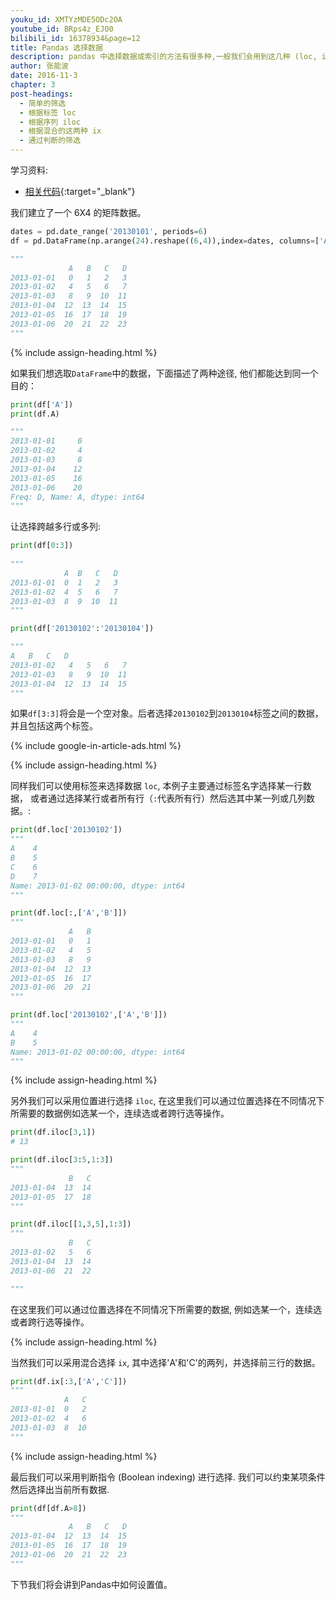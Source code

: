 ```yaml
---
youku_id: XMTYzMDE5ODc2OA
youtube_id: BRps4z_EJO0
bilibili_id: 16378934&page=12
title: Pandas 选择数据
description: pandas 中选择数据或索引的方法有很多种,一般我们会用到这几种 (loc, iloc, ix).
author: 张能波
date: 2016-11-3
chapter: 3
post-headings:
  - 简单的筛选
  - 根据标签 loc
  - 根据序列 iloc
  - 根据混合的这两种 ix
  - 通过判断的筛选
---
```



学习资料:
  * [相关代码](https://github.com/MorvanZhou/tutorials/blob/master/numpy%26pandas/12_selection.py){:target="_blank"}



我们建立了一个 6X4 的矩阵数据。

```python
dates = pd.date_range('20130101', periods=6)
df = pd.DataFrame(np.arange(24).reshape((6,4)),index=dates, columns=['A','B','C','D'])

"""
             A   B   C   D
2013-01-01   0   1   2   3
2013-01-02   4   5   6   7
2013-01-03   8   9  10  11
2013-01-04  12  13  14  15
2013-01-05  16  17  18  19
2013-01-06  20  21  22  23
"""
```

{% include assign-heading.html %}

如果我们想选取`DataFrame`中的数据，下面描述了两种途径, 他们都能达到同一个目的：

```python
print(df['A'])
print(df.A)

"""
2013-01-01     0
2013-01-02     4
2013-01-03     8
2013-01-04    12
2013-01-05    16
2013-01-06    20
Freq: D, Name: A, dtype: int64
"""
```

让选择跨越多行或多列: 

```python
print(df[0:3])
 
"""
            A  B   C   D
2013-01-01  0  1   2   3
2013-01-02  4  5   6   7
2013-01-03  8  9  10  11
"""

print(df['20130102':'20130104'])

"""
A   B   C   D
2013-01-02   4   5   6   7
2013-01-03   8   9  10  11
2013-01-04  12  13  14  15
"""
```

如果`df[3:3]`将会是一个空对象。后者选择`20130102`到`20130104`标签之间的数据，并且包括这两个标签。

{% include google-in-article-ads.html %}

{% include assign-heading.html %}

同样我们可以使用标签来选择数据 `loc`, 本例子主要通过标签名字选择某一行数据，
或者通过选择某行或者所有行（`:`代表所有行）然后选其中某一列或几列数据。:

```python
print(df.loc['20130102'])
"""
A    4
B    5
C    6
D    7
Name: 2013-01-02 00:00:00, dtype: int64
"""

print(df.loc[:,['A','B']]) 
"""
             A   B
2013-01-01   0   1
2013-01-02   4   5
2013-01-03   8   9
2013-01-04  12  13
2013-01-05  16  17
2013-01-06  20  21
"""

print(df.loc['20130102',['A','B']])
"""
A    4
B    5
Name: 2013-01-02 00:00:00, dtype: int64
"""
```

{% include assign-heading.html %}

另外我们可以采用位置进行选择 `iloc`, 在这里我们可以通过位置选择在不同情况下所需要的数据例如选某一个，连续选或者跨行选等操作。

```python
print(df.iloc[3,1])
# 13

print(df.iloc[3:5,1:3])
"""
             B   C
2013-01-04  13  14
2013-01-05  17  18
"""

print(df.iloc[[1,3,5],1:3])
"""
             B   C
2013-01-02   5   6
2013-01-04  13  14
2013-01-06  21  22

"""
```

在这里我们可以通过位置选择在不同情况下所需要的数据, 例如选某一个，连续选或者跨行选等操作。

{% include assign-heading.html %}

当然我们可以采用混合选择 `ix`, 其中选择'A'和'C'的两列，并选择前三行的数据。

```python
print(df.ix[:3,['A','C']])
"""
            A   C
2013-01-01  0   2
2013-01-02  4   6
2013-01-03  8  10
"""
```

{% include assign-heading.html %}

最后我们可以采用判断指令 (Boolean indexing) 进行选择. 我们可以约束某项条件然后选择出当前所有数据.

```python
print(df[df.A>8])
"""
             A   B   C   D
2013-01-04  12  13  14  15
2013-01-05  16  17  18  19
2013-01-06  20  21  22  23
"""
```

下节我们将会讲到Pandas中如何设置值。